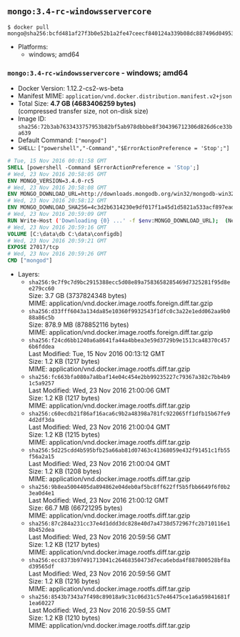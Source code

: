 ## `mongo:3.4-rc-windowsservercore`

```console
$ docker pull mongo@sha256:bcfd481af27f3b0e52b1a2fe47ceecf840124a339b08dc887496d0495337ff6b
```

-	Platforms:
	-	windows; amd64

### `mongo:3.4-rc-windowsservercore` - windows; amd64

-	Docker Version: 1.12.2-cs2-ws-beta
-	Manifest MIME: `application/vnd.docker.distribution.manifest.v2+json`
-	Total Size: **4.7 GB (4683406259 bytes)**  
	(compressed transfer size, not on-disk size)
-	Image ID: `sha256:72b3ab7633433757953b82bf5ab978dbbbe8f304396712306d826d6ce33ba639`
-	Default Command: `["mongod"]`
-	`SHELL`: `["powershell","-Command","$ErrorActionPreference = 'Stop';"]`

```dockerfile
# Tue, 15 Nov 2016 00:01:58 GMT
SHELL [powershell -Command $ErrorActionPreference = 'Stop';]
# Wed, 23 Nov 2016 20:58:05 GMT
ENV MONGO_VERSION=3.4.0-rc5
# Wed, 23 Nov 2016 20:58:08 GMT
ENV MONGO_DOWNLOAD_URL=http://downloads.mongodb.org/win32/mongodb-win32-x86_64-2008plus-ssl-3.4.0-rc5-signed.msi
# Wed, 23 Nov 2016 20:58:12 GMT
ENV MONGO_DOWNLOAD_SHA256=4c3d2b6314230e9df017f1a45d1d5821a533acf897ead6e5182667b42ffabf4b
# Wed, 23 Nov 2016 20:59:09 GMT
RUN Write-Host ('Downloading {0} ...' -f $env:MONGO_DOWNLOAD_URL); 	(New-Object System.Net.WebClient).DownloadFile($env:MONGO_DOWNLOAD_URL, 'mongo.msi'); 		Write-Host ('Verifying sha256 ({0}) ...' -f $env:MONGO_DOWNLOAD_SHA256); 	if ((Get-FileHash mongo.msi -Algorithm sha256).Hash -ne $env:MONGO_DOWNLOAD_SHA256) { 		Write-Host 'FAILED!'; 		exit 1; 	}; 		Write-Host 'Installing ...'; 	Start-Process msiexec -Wait 		-ArgumentList @( 			'/i', 			'mongo.msi', 			'/quiet', 			'/qn', 			'INSTALLLOCATION=C:\mongodb', 			'ADDLOCAL=all' 		); 	$env:PATH = 'C:\mongodb\bin;' + $env:PATH; 	[Environment]::SetEnvironmentVariable('PATH', $env:PATH, [EnvironmentVariableTarget]::Machine); 		Write-Host 'Verifying install ...'; 	Write-Host '  mongo --version'; mongo --version; 	Write-Host '  mongod --version'; mongod --version; 		Write-Host 'Removing ...'; 	Remove-Item C:\mongodb\bin\*.pdb -Force; 	Remove-Item C:\windows\installer\*.msi -Force; 	Remove-Item mongo.msi -Force; 		Write-Host 'Complete.';
# Wed, 23 Nov 2016 20:59:16 GMT
VOLUME [C:\data\db C:\data\configdb]
# Wed, 23 Nov 2016 20:59:21 GMT
EXPOSE 27017/tcp
# Wed, 23 Nov 2016 20:59:26 GMT
CMD ["mongod"]
```

-	Layers:
	-	`sha256:9c7f9c7d9bc2915388ecc5d08e89a7583658285469d7325281f95d8ee279cc60`  
		Size: 3.7 GB (3737824348 bytes)  
		MIME: application/vnd.docker.image.rootfs.foreign.diff.tar.gzip
	-	`sha256:d33fff6043a134da85e10360f9932543f1dfc0c3a22e1edd062aa9b088a86c5b`  
		Size: 878.9 MB (878852116 bytes)  
		MIME: application/vnd.docker.image.rootfs.foreign.diff.tar.gzip
	-	`sha256:f24cd6bb1240a6a8641fa44a4bbea3e59d3729b9e1513ca48370c4576b6fddea`  
		Last Modified: Tue, 15 Nov 2016 00:13:12 GMT  
		Size: 1.2 KB (1217 bytes)  
		MIME: application/vnd.docker.image.rootfs.diff.tar.gzip
	-	`sha256:fc663bfa080a7a8baf14e04c454e2bb99235227c79367a382c7bb4b91c5a9257`  
		Last Modified: Wed, 23 Nov 2016 21:00:06 GMT  
		Size: 1.2 KB (1217 bytes)  
		MIME: application/vnd.docker.image.rootfs.diff.tar.gzip
	-	`sha256:c60ecdb21f86af16aca6c9b2a48398a781fc922065ff1dfb15b67fe94d2df3da`  
		Last Modified: Wed, 23 Nov 2016 21:00:04 GMT  
		Size: 1.2 KB (1215 bytes)  
		MIME: application/vnd.docker.image.rootfs.diff.tar.gzip
	-	`sha256:5d225cdd4b595bfb25a66ab81d07463c41368059e432f91451c1fb55f56a2a15`  
		Last Modified: Wed, 23 Nov 2016 21:00:04 GMT  
		Size: 1.2 KB (1208 bytes)  
		MIME: application/vnd.docker.image.rootfs.diff.tar.gzip
	-	`sha256:9b8ea5004405da894862e04deb0af5bc8ff622ff5b5fbb6649f6f0b23ea0d4e1`  
		Last Modified: Wed, 23 Nov 2016 21:00:12 GMT  
		Size: 66.7 MB (66721295 bytes)  
		MIME: application/vnd.docker.image.rootfs.diff.tar.gzip
	-	`sha256:87c284a231cc37e4d1ddd3dc828e40d7a4738d572967fc2b710116e18b452dea`  
		Last Modified: Wed, 23 Nov 2016 20:59:56 GMT  
		Size: 1.2 KB (1217 bytes)  
		MIME: application/vnd.docker.image.rootfs.diff.tar.gzip
	-	`sha256:ecc8373b97491713041c26468350473d7eca6ebda4f887800528bf8ad39565df`  
		Last Modified: Wed, 23 Nov 2016 20:59:56 GMT  
		Size: 1.2 KB (1216 bytes)  
		MIME: application/vnd.docker.image.rootfs.diff.tar.gzip
	-	`sha256:8543b7343a7f498c89018a9c31c06d31c57e46475ce1a6a59841681f1ea60227`  
		Last Modified: Wed, 23 Nov 2016 20:59:55 GMT  
		Size: 1.2 KB (1210 bytes)  
		MIME: application/vnd.docker.image.rootfs.diff.tar.gzip
